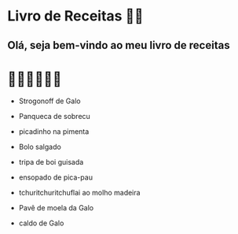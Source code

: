 # Livro de Receitas :man_cook:

## Olá, seja bem-vindo ao meu livro de receitas

# :cookie::cookie::cookie::cookie::cookie::cookie:

* Strogonoff de Galo

* Panqueca de sobrecu
* picadinho na pimenta
* Bolo salgado 
* tripa de boi guisada
* ensopado de pica-pau
* tchuritchuritchuflai ao molho madeira
* Pavê de moela da Galo
* caldo de Galo



